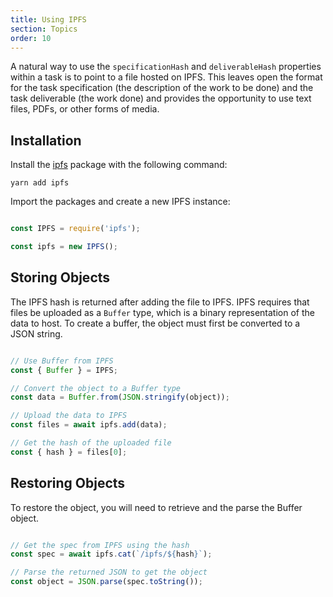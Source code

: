 ```yaml
---
title: Using IPFS
section: Topics
order: 10
---
```


A natural way to use the `specificationHash` and `deliverableHash` properties within a task is to point to a file hosted on IPFS. This leaves open the format for the task specification (the description of the work to be done) and the task deliverable (the work done) and provides the opportunity to use text files, PDFs, or other forms of media.

## Installation

Install the [ipfs](https://github.com/ipfs/ipfs) package with the following command:

```
yarn add ipfs
```

Import the packages and create a new IPFS instance:

```js

const IPFS = require('ipfs');

const ipfs = new IPFS();

```

## Storing Objects

The IPFS hash is returned after adding the file to IPFS. IPFS requires that files be uploaded as a `Buffer` type, which is a binary representation of the data to host. To create a buffer, the object must first be converted to a JSON string.

```js

// Use Buffer from IPFS
const { Buffer } = IPFS;

// Convert the object to a Buffer type
const data = Buffer.from(JSON.stringify(object));

// Upload the data to IPFS
const files = await ipfs.add(data);

// Get the hash of the uploaded file
const { hash } = files[0];

```

## Restoring Objects

To restore the object, you will need to retrieve and the parse the Buffer object.

```js

// Get the spec from IPFS using the hash
const spec = await ipfs.cat(`/ipfs/${hash}`);

// Parse the returned JSON to get the object
const object = JSON.parse(spec.toString());

```
